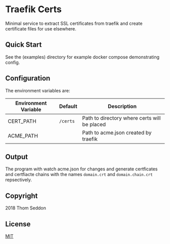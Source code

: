 
# Traefik Certs

Minimal service to extract SSL certificates from traefik and create certificate files for use elsewhere.


## Quick Start

See the (examples) directory for example docker compose demonstrating config.

## Configuration

The environment variables are:

|Environment Variable|Default|Description|
|--------------------|-------|-----------|
|CERT_PATH|`/certs`|Path to directory where certs will be placed|
|ACME_PATH|` `|Path to acme.json created by traefik|

## Output

The program with watch acme.json for changes and generate certficates and certfiacte chains with the names `domain.crt` and `domain.chain.crt` repsectively.

## Copyright

2018 Thom Seddon

## License

[MIT](https://github.com/thomseddon/traefik-certs/blob/master/LICENSE.md)
